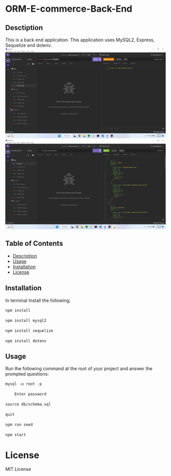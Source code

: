 # ORM-E-commerce-Back-End

## Desctiption
 This is a back end application. This application uses MySQL2, Express, Sequelize and dotenv.
![insomina1](./Assets/insomnia1.jpg)
![insomnia2](./Assets/insomnia2.jpg)

## Table of Contents

- [Description](#Description)
- [Usage](#Usage)
- [Installation](#Installation)
- [License](#license)

## Installation
In terminal Install the following; 

    npm install

    npm install mysql2

    npm install sequelize

    npm install dotenv

## Usage

Run the following command at the root of your project and answer the prompted questions:

    mysql -u root -p

        Enter password

    source db/schema.sql

    quit

    npm run seed

    npm start


# License
MIT License